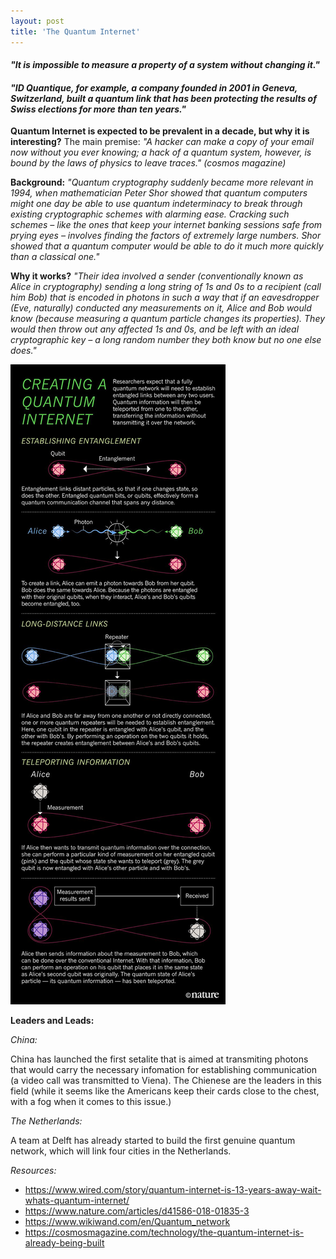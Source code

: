 ```yaml
---
layout: post
title: 'The Quantum Internet'
---
```


#### _"It is impossible to measure a property of a system without changing it."_

#### _"ID Quantique, for example, a company founded in 2001 in Geneva, Switzerland, built a quantum link that has been protecting the results of Swiss elections for more than ten years."_

**Quantum Internet is expected to be prevalent in a decade, but why it is interesting?**
The main premise: _"A hacker can make a copy of your email now without you ever knowing; a hack of a quantum system, however, is bound by the laws of physics to leave traces." (cosmos magazine)_


**Background:**
_"Quantum cryptography suddenly became more relevant in 1994, when mathematician Peter Shor showed that quantum computers might one day be able to use quantum indeterminacy to break through existing cryptographic schemes with alarming ease. Cracking such schemes – like the ones that keep your internet banking sessions safe from prying eyes – involves finding the factors of extremely large numbers. Shor showed that a quantum computer would be able to do it much more quickly than a classical one."_


**Why it works?**
_"Their idea involved a sender (conventionally known as Alice in cryptography) sending a long string of 1s and 0s to a recipient (call him Bob) that is encoded in photons in such a way that if an eavesdropper (Eve, naturally) conducted any measurements on it, Alice and Bob would know (because measuring a quantum particle changes its properties). They would then throw out any affected 1s and 0s, and be left with an ideal cryptographic key – a long random number they both know but no one else does."_


![The Quantum Internet](qunatum_internet.jpg)


**Leaders and Leads:**

_China:_

China has launched the first setalite that is aimed at transmiting photons that would carry the necessary infomation for establishing communication (a video call was transmitted to Viena). The Chienese are the leaders in this field (while it seems like the Americans keep their cards close to the chest, with a fog when it comes to this issue.)


_The Netherlands:_

A team at Delft has already started to build the first genuine quantum network, which will link four cities in the Netherlands.


_Resources:_

- https://www.wired.com/story/quantum-internet-is-13-years-away-wait-whats-quantum-internet/
- https://www.nature.com/articles/d41586-018-01835-3
- https://www.wikiwand.com/en/Quantum_network
- https://cosmosmagazine.com/technology/the-quantum-internet-is-already-being-built